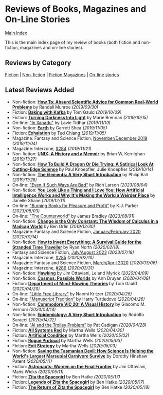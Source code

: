 # Reviews of Books, Magazines and On-Line Stories

[Main Index](../README.md)

This is the main index page of my review of books (both fiction and non-fiction, magazines and on-line stories).

## Reviews by Category

[Fiction](fiction/README.md) | [Non-fiction](nonfiction/README.md) | [Fiction Magazines](magazines/README.md) | [On-line stories](online/README.md)

## Latest Reviews Added
- Non-fiction: [**How To: Absurd Scientific Advice for Common Real-World Problems**](nonfiction/2019/20190930-HowTo.md) by Randall Munroe *(2019/09/30)*
- Fiction: [**Baking with Kafka**](fiction/2019/20191009-BakingKafka.md) by Tom Gauld *(2019/10/09)*
- Fiction: [**Turning Darkness Into Light**](fiction/2019/20191015-TurningDarknessIntoLight.md) by Marie Brennan *(2019/10/15)*
- On-line: ["In Xanadu"](online/2019/20191110-InXanadu.md) by Lavie Tidhar *(2019/11/10)*
- Non-fiction: [**Earth**](nonfiction/2019/20191105-Earth.md) by Garrett Shea *(2019/11/05)*
- Fiction: [**Exhalation**](fiction/2019/20191105-Exhalation.md) by Ted Chiang *(2019/11/05)*
- Magazine: Fantasy and Science Fiction, [November/December 2019](magazines/FantasyAndScienceFiction/20191104-FSF201911.md) *(2019/11/04)*
- Magazine: Interzone, [#284](magazines/Interzone/20191121-Interzone284.md) *(2019/11/21)*
- Non-fiction: [**UNIX: A History and a Memoir**](nonfiction/2019/20191127-UnixHistoryMemoir.md) by Brian W. Kernighan *(2019/11/27)*
- Non-fiction: [**How To Build A Dragon Or Die Trying: A Satirical Look At Cutting-Edge Science**](nonfiction/2019/20191014-HowBuildDragonDieTrying.md) by Paul Knoepfler, Julie Knoepfler *(2019/10/14)*
- Non-fiction: [**The Elements: A Very Short Introduction**](nonfiction/2019/20191128-ElementsVeryShortIntroduction.md) by Philip Ball *(2019/11/28)*
- On-line: ["Even If Such Ways Are Bad"](online/2023/20230804-EvenSuchWaysBad.md) by Rich Larson *(2023/08/04)*
- Non-fiction: [**You Look Like a Thing and I Love You: How Artificial Intelligence Works and Why It's Making the World a Weirder Place**](nonfiction/2019/20191211-YouLookLikeAThing.md) by Janelle Shane *(2019/12/11)*
- On-line: ["Burning Books for Pleasure and Profit"](online/2023/20230803-BurningBooksPleasureProfit.md) by K.J. Parker *(2023/08/03)*
- On-line: ["The Counterworld"](online/2023/20230801-Counterworld.md) by James Bradley *(2023/08/01)*
- Non-fiction: [**Change is the Only Constant: The Wisdom of Calculus in a Madcap World**](nonfiction/2019/20191230-ChangeOnlyConstant.md) by Ben Orlin *(2019/12/30)*
- Magazine: Fantasy and Science Fiction, [January/February 2020](magazines/FantasyAndScienceFiction/20200114-FSF202001.md) *(2020/01/14)*
- Non-fiction: [**How to Invent Everything: A Survival Guide for the Stranded Time Traveller**](nonfiction/2020/20200218-HowInventEverything.md) by Ryan North *(2020/02/18)*
- Fantasy and Science Fiction, [July/August 2023](magazines/FantasyAndScienceFiction/20230718-FSF202307.md) *(2023/07/18)*
- Magazine: Interzone, [#285](magazines/Interzone/20200210-Interzone285.md) *(2020/02/10)*
- Magazine: Fantasy and Science Fiction, [March/April 2020](magazines/FantasyAndScienceFiction/20200306-FSF202003.md) *(2020/03/06)*
- Magazine: Interzone, [#286](magazines/Interzone/20200331-Interzone286.md) *(2020/03/31)*
- Non-fiction: [**Hawking**](nonfiction/2020/20200409-Hawking.md) by Jim Ottaviani, Leland Myrick *(2020/04/09)*
- Non-fiction: [**Cosmos: Possible Worlds**](nonfiction/2020/20200408-CosmosPossibleWorlds.md) by Ann Druyan *(2020/04/08)*
- Fiction: [**Department of Mind-Blowing Theories**](fiction/2020/20200420-DepartmentMindBlowingTheories.md) by Tom Gauld *(2020/04/20)*
- On-line: ["Little Free Library"](online/2020/20200426-LittleFreeLibrary.md) by Naomi Kritzer *(2020/04/26)*
- On-line: ["Manuscript Tradition"](online/2020/20200426-ManuscriptTradition.md) by Harry Turtledove *(2020/04/26)*
- Non-fiction: [**Commodore VIC 20: A Visual History**](nonfiction/2020/20200414-CommodoreVic20VisualHistory.md) by Giacomo M. Vernoni *(2020/04/14)*
- Non-fiction: [**Epidemiology: A Very Short Introduction**](nonfiction/2020/20200422-EpidemiologyVeryShortIntroduction.md) by Rodolfo Saracci *(2020/04/22)*
- On-line: ["AI and the Trolley Problem"](online/2020/20200428-AITrolleyProblem.md) by Pat Cadigan *(2020/04/28)*
- Fiction: [**All Systems Red**](fiction/2020/20200430-AllSystemsRed.md) by Martha Wells *(2020/04/30)*
- Fiction: [**Artificial Condition**](fiction/2020/20200502-ArtificialCondition.md) by Martha Wells *(2020/05/02)*
- Fiction: [**Rogue Protocol**](fiction/2020/20200503-RogueProtocol.md) by Martha Wells *(2020/05/03)*
- Fiction: [**Exit Strategy**](fiction/2020/20200503-ExitStrategy.md) by Martha Wells *(2020/05/03)*
- Non-fiction: [**Saving the Tasmanian Devil: How Science Is Helping the World's Largest Marsupial Carnivore Survive**](nonfiction/2020/20200511-SavingTasmanianDevil.md) by Dorothy Hinshaw Patent *(2020/05/11)*
- Fiction: [**Astronauts: Women on the Final Frontier**](fiction/2020/20200511-AstronautsWomenFinalFrontier.md) by Jim Ottaviani, Maris Wicks *(2020/05/11)*
- Fiction: [**Zita the Spacegirl**](fiction/2020/20200517-ZitaSpaceGirl.md) by Ben Hatke *(2020/05/17)*
- Fiction: [**Legends of Zita the Spacegirl**](fiction/2020/20200517-LegendsZitaSpaceGirl.md) by Ben Hatke *(2020/05/17)*
- Fiction: [**The Return of Zita the Spacegirl**](fiction/2020/20200518-ReturnZitaSpacegirl.md) by Ben Hatke *(2020/05/18)*
